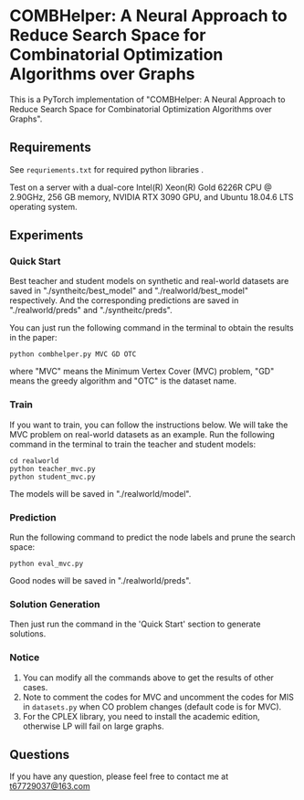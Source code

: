 # COMBHelper: A Neural Approach to Reduce Search Space for Combinatorial Optimization Algorithms over Graphs

This is a PyTorch implementation of "COMBHelper: A Neural Approach to Reduce Search Space for Combinatorial Optimization Algorithms over Graphs".

## Requirements
See `requriements.txt` for required python libraries .

Test on a server with a dual-core Intel(R) Xeon(R) Gold 6226R CPU @ 2.90GHz, 256 GB memory, NVIDIA RTX 3090 GPU, and Ubuntu 18.04.6 LTS operating system.

## Experiments

### Quick Start
Best teacher and student models on synthetic and real-world datasets are saved in "./syntheitc/best_model" and "./realworld/best_model" respectively. And the corresponding predictions are saved in "./realworld/preds" and "./syntheitc/preds".

You can just run the following command in the terminal to obtain the results in the paper:
```
python combhelper.py MVC GD OTC
```
where "MVC" means the Minimum Vertex Cover (MVC) problem, "GD" means the greedy algorithm and "OTC" is the dataset name.

### Train
If you want to train, you can follow the instructions below.
We will take the MVC problem on real-world datasets as an example. Run the following command in the terminal to train the teacher and student models:
```
cd realworld
python teacher_mvc.py
python student_mvc.py
```
The models will be saved in "./realworld/model".


### Prediction

Run the following command to predict the node labels and prune the search space:
```
python eval_mvc.py
```
Good nodes will be saved in "./realworld/preds".

### Solution Generation

Then just run the command in the 'Quick Start' section to generate solutions.

### Notice
1. You can modify all the commands above to get the results of other cases.
2. Note to comment the codes for MVC and uncomment the codes for MIS in `datasets.py` when CO problem changes (default code is for MVC). 
3. For the CPLEX library, you need to install the academic edition, otherwise LP will fail on large graphs.

## Questions
If you have any question, please feel free to contact me at t67729037@163.com